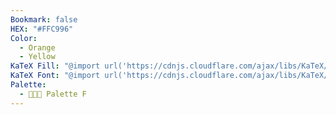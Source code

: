 ```yaml
---
Bookmark: false
HEX: "#FFC996"
Color:
  - Orange
  - Yellow
KaTeX Fill: "@import url('https://cdnjs.cloudflare.com/ajax/libs/KaTeX/0.16.9/katex.min.css')This is some text\\color{#FFF}\\colorbox{#FFC996}{\\textsf{This is some text}}This is some text​﻿"
KaTeX Font: "@import url('https://cdnjs.cloudflare.com/ajax/libs/KaTeX/0.16.9/katex.min.css')This is some text\\color{#FFC996}\\textsf{This is some text}This is some text﻿"
Palette:
  - 👨🏻‍🎨 Palette F
---
```

